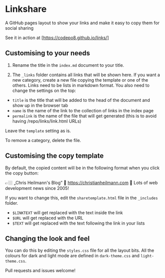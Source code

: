 # Linkshare

A GitHub pages layout to show your links and make it easy to copy them for social sharing

See it in action at [https://codepo8.github.io/links/]

## Customising to your needs

1. Rename the title in the `index.md` document to your title.

2. The `_links` folder contains all links that will be shown here. If you want a new category, create a new file copying the template or one of the others. Links need to be lists in markdown format. You also need to change the settings on the top:

* `title` is the title that will be added to the head of the document and show up in the browser tab
* `name` is the name of the link to the collection of links in the index page
* `permalink` is the name of the file that will get generated (this is to avoid having /repo/links/link.html URLs)

Leave the `template` setting as is. 

To remove a category, delete the file. 

## Customising the copy template

By default, the copied content will be in the following format when you click the copy button:

👉🏼 „Chris Heilmann's Blog”
🔗 https://christianheilmann.com
💬 Lots of web development news since 2005!

If you want to change this, edit the `sharetemplate.html` file in the `_includes` folder.

* `$LINKTEXT` will get replaced with the text inside the link
* `$URL` will get replaced with the URL
* `$TEXT` will get replaced with the text following the link in your lists

## Changing the look and feel 

You can do this by editing the `styles.css` file for all the layout bits. All the colours for dark and light mode are defined in `dark-theme.css` and `light-theme.css`.

Pull requests and issues welcome!

